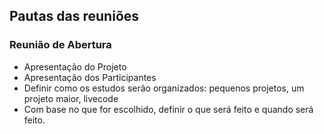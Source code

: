 ## Pautas das reuniões
### Reunião de Abertura
- Apresentação do Projeto
- Apresentação dos Participantes
- Definir como os estudos serão organizados: pequenos projetos, um projeto maior, livecode
- Com base no que for escolhido, definir o que será feito e quando será feito.

